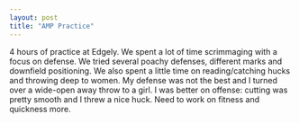 ```yaml
---
layout: post
title: "AMP Practice"
---
```


4 hours of practice at Edgely. We spent a lot of time scrimmaging with a focus on defense. We tried several poachy defenses, different marks and downfield positioning. We also spent a little time on reading/catching hucks and throwing deep to women. My defense was not the best and I turned over a wide-open away throw to a girl. I was better on offense: cutting was pretty smooth and I threw a nice huck. Need to work on fitness and quickness more.
